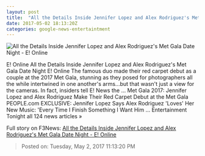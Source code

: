 ```yaml
---
layout: post
title:  "All the Details Inside Jennifer Lopez and Alex Rodriguez's Met Gala Date Night - E! Online"
date: 2017-05-02 18:13:20Z
categories: google-news-entertaintment
---
```


![All the Details Inside Jennifer Lopez and Alex Rodriguez's Met Gala Date Night - E! Online](http://akns-images.eonline.com/eol_images/Entire_Site/201741/rs_600x600-170501172206-600.Alex-Rodriguez-Jennifer-Lopez-Met-Gala.kg.050117.jpg?downsize=450:*&crop=450:350;left,top)

E! Online All the Details Inside Jennifer Lopez and Alex Rodriguez's Met Gala Date Night E! Online The famous duo made their red carpet debut as a couple at the 2017 Met Gala, stunning as they posed for photographers all the while intertwined in one another's arms...but that wasn't just a view for the cameras. In fact, insiders tell E! News the ... Met Gala 2017: Jennifer Lopez and Alex Rodriguez Make Their Red Carpet Debut at the Met Gala PEOPLE.com EXCLUSIVE: Jennifer Lopez Says Alex Rodriguez 'Loves' Her New Music: 'Every Time I Finish Something I Want Him ... Entertainment Tonight all 124 news articles »


Full story on F3News: [All the Details Inside Jennifer Lopez and Alex Rodriguez's Met Gala Date Night - E! Online](http://www.f3nws.com/n/BUkQf)

> Posted on: Tuesday, May 2, 2017 11:13:20 PM
